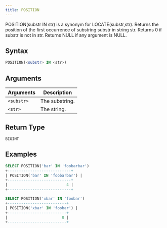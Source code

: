 ```yaml
---
title: POSITION
---
```


POSITION(substr IN str) is a synonym for LOCATE(substr,str).
Returns the position of the first occurrence of substring substr in string str.
Returns 0 if substr is not in str. Returns NULL if any argument is NULL.

## Syntax

```sql
POSITION(<substr> IN <str>)
```

## Arguments

| Arguments  | Description    |
|------------|----------------|
| `<substr>` | The substring. |
| `<str>`    | The string.    |

## Return Type

`BIGINT`

## Examples

```sql
SELECT POSITION('bar' IN 'foobarbar')
+----------------------------+
| POSITION('bar' IN 'foobarbar') |
+----------------------------+
|                          4 |
+----------------------------+

SELECT POSITION('xbar' IN 'foobar')
+--------------------------+
| POSITION('xbar' IN 'foobar') |
+--------------------------+
|                        0 |
+--------------------------+
```
